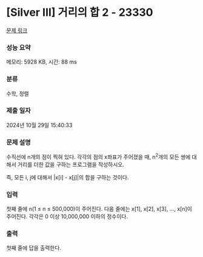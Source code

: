 # [Silver III] 거리의 합 2 - 23330 

[문제 링크](https://www.acmicpc.net/problem/23330) 

### 성능 요약

메모리: 5928 KB, 시간: 88 ms

### 분류

수학, 정렬

### 제출 일자

2024년 10월 29일 15:40:33

### 문제 설명

<p>수직선에 n개의 점이 찍혀 있다. 각각의 점의 x좌표가 주어졌을 때, n<sup>2</sup>개의 모든 쌍에 대해서 거리를 더한 값을 구하는 프로그램을 작성하시오.</p>

<p>즉, 모든 i, j에 대해서 |x[i] - x[j]|의 합을 구하는 것이다.</p>

### 입력 

 <p>첫째 줄에 n(1 ≤ n ≤ 500,000)이 주어진다. 다음 줄에는 x[1], x[2], x[3], …, x[n]이 주어진다. 각각은 0 이상 10,000,000 이하의 정수이다.</p>

### 출력 

 <p>첫째 줄에 답을 출력한다.</p>

